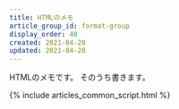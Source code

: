 ```yaml
---
title: HTMLのメモ
article_group_id: format-group
display_order: 40
created: 2021-04-20
updated: 2021-04-20
---
```

HTMLのメモです。
そのうち書きます。

{% include articles_common_script.html %}
